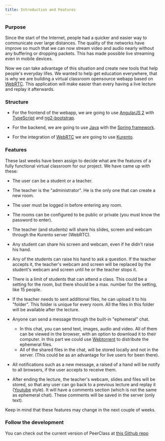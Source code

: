```yaml
---
title: Introduction and Features
---
```

### Purpose

Since the start of the Internet, people had a quicker and easier way to communicate over large distances. The quality of the networks have improve so much that we can now stream video and audio nearly without any buffering or dropping packets. This has made possible live streaming even in mobile devices.

Now we can take advantage of this situation and create new tools that help people's everyday lifes. We wanted to help get education everywhere, that is why we are building a virtual classroom opensource webapp based on [WebRTC](https://webrtc.org). This application will make easier than every having a live lecture and replay it afterwards.

### Structure

* For the frontend of the webapp, we are going to use [AngularJS 2](https://angular.io/) with [TypeScript](https://www.typescriptlang.org/) and [ng2-bootstrap](https://github.com/valor-software/ng2-bootstrap).

* For the backend, we are going to use [Java](https://www.java.com/) with the [Spring framework](https://projects.spring.io/spring-framework/).

* For the integration of [WebRTC](https://webrtc.org/) we are going to use [Kurento](http://www.kurento.org/).

### Features

These last weeks have been assign to decide what are the features of a fully functional virtual classroom for our project. We have came up with these:

- The user can be a student or a teacher.
- The teacher is the "administrator". He is the only one that can create a new room.
- The user must be logged in before entering any room.
- The rooms can be configured to be public or private (you must know the password to enter).
- The teacher (and students) will share his slides, screen and webcam through the Kurento server (WebRTC).
- Any student can share his screen and webcam, even if he didn't raise his hand.
- Any of the students can raise his hand to ask a question. If the teacher accepts it, the teacher's webcam and screen will be replaced by the student's webcam and screen until he or the teacher stops it.
- There is a limit of students that can attend a class. This could be a setting for the room, but there should be a max. number for the setting, like 15 people.
- If the teacher needs to sent additional files, he can upload it to his "folder". This folder is unique for every room. All the files in this folder will be available after the lecture.

- Anyone can send a message through the built-in "ephemeral" chat.
  - In this chat, you can send text, images, audio and video. All of them can be viewed in the browser, with an option to download it to their computer. In this part we could use [Webtorrent](https://webtorrent.io) to distribute the ephemeral files.
  - All of the shared files in the chat, will be stored locally and not in the server. (This could be as an advantage for live users for been there).
  
- All notifications such as a new message, a raised of a hand will be notify to all browsers, if the user accepts to receive them.
- After ending the lecture, the teacher's webcam, slides and files will be stored, so that any user can go back to a previous lecture and replay it ([Youtube](https://youtube.com/) style). It will have a comments section (which is not the same as ephemeral chat). These comments will be saved in the server (only text).

Keep in mind that these features may change in the next couple of weeks.

### Follow the development

You can check out the current version of PeerClass at [this Github repo](https://github.com/alxhotel/peerclass)
